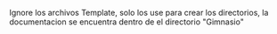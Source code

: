 Ignore los archivos Template, solo los use para crear los directorios, la documentacion se encuentra dentro de el directorio "Gimnasio"
